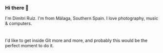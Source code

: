 ### Hi there 👋
I'm Dimitri Ruiz. I'm from Málaga, Southern Spain.
I love photography, music & computers.
#
I'd like to get inside Git more and more, and probably this would be the perfect moment to do it.
<!--
**dimiruizp/dimiruizp** is a ✨ _special_ ✨ repository because its `README.md` (this file) appears on your GitHub profile.

Here are some ideas to get you started:

- 🔭 I’m currently working on ...
- 🌱 I’m currently learning ...
- 👯 I’m looking to collaborate on ...
- 🤔 I’m looking for help with ...
- 💬 Ask me about ...
- 📫 How to reach me: ...
- 😄 Pronouns: ...
- ⚡ Fun fact: ...
-->
